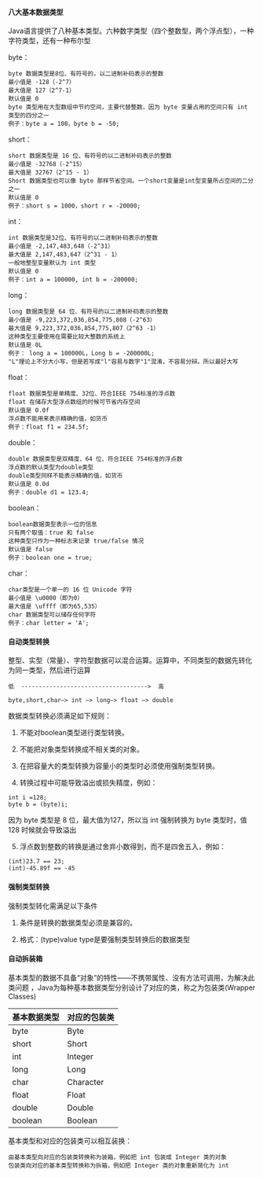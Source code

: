 #### 八大基本数据类型

Java语言提供了八种基本类型。六种数字类型（四个整数型，两个浮点型），一种字符类型，还有一种布尔型

byte：

    byte 数据类型是8位、有符号的，以二进制补码表示的整数
    最小值是 -128（-2^7）
    最大值是 127（2^7-1）
    默认值是 0
    byte 类型用在大型数组中节约空间，主要代替整数，因为 byte 变量占用的空间只有 int 类型的四分之一
    例子：byte a = 100，byte b = -50;

short：

    short 数据类型是 16 位、有符号的以二进制补码表示的整数
    最小值是 -32768（-2^15）
    最大值是 32767（2^15 - 1）
    Short 数据类型也可以像 byte 那样节省空间。一个short变量是int型变量所占空间的二分之一
    默认值是 0
    例子：short s = 1000，short r = -20000;

int：

    int 数据类型是32位、有符号的以二进制补码表示的整数
    最小值是 -2,147,483,648（-2^31）
    最大值是 2,147,483,647（2^31 - 1）
    一般地整型变量默认为 int 类型
    默认值是 0 
    例子：int a = 100000, int b = -200000;

long：

    long 数据类型是 64 位、有符号的以二进制补码表示的整数
    最小值是 -9,223,372,036,854,775,808（-2^63）
    最大值是 9,223,372,036,854,775,807（2^63 -1）
    这种类型主要使用在需要比较大整数的系统上
    默认值是 0L
    例子： long a = 100000L，Long b = -200000L;
    "L"理论上不分大小写，但是若写成"l"容易与数字"1"混淆，不容易分辩。所以最好大写

float：

    float 数据类型是单精度、32位、符合IEEE 754标准的浮点数
    float 在储存大型浮点数组的时候可节省内存空间
    默认值是 0.0f
    浮点数不能用来表示精确的值，如货币
    例子：float f1 = 234.5f;

double：

    double 数据类型是双精度、64 位、符合IEEE 754标准的浮点数
    浮点数的默认类型为double类型
    double类型同样不能表示精确的值，如货币
    默认值是 0.0d
    例子：double d1 = 123.4;

boolean：

    boolean数据类型表示一位的信息
    只有两个取值：true 和 false
    这种类型只作为一种标志来记录 true/false 情况
    默认值是 false
    例子：boolean one = true;

char：

    char类型是一个单一的 16 位 Unicode 字符
    最小值是 \u0000（即为0）
    最大值是 \uffff（即为65,535）
    char 数据类型可以储存任何字符
    例子：char letter = 'A';


#### 自动类型转换

整型、实型（常量）、字符型数据可以混合运算。运算中，不同类型的数据先转化为同一类型，然后进行运算

```
低  ------------------------------------>  高

byte,short,char—> int —> long—> float —> double 
```
数据类型转换必须满足如下规则：

1. 不能对boolean类型进行类型转换。

2. 不能把对象类型转换成不相关类的对象。

3. 在把容量大的类型转换为容量小的类型时必须使用强制类型转换。

4. 转换过程中可能导致溢出或损失精度，例如：

```
int i =128;   
byte b = (byte)i;
```
因为 byte 类型是 8 位，最大值为127，所以当 int 强制转换为 byte 类型时，值 128 时候就会导致溢出

5. 浮点数到整数的转换是通过舍弃小数得到，而不是四舍五入，例如：

```
(int)23.7 == 23;        
(int)-45.89f == -45
```

#### 强制类型转换

强制类型转化需满足以下条件

1. 条件是转换的数据类型必须是兼容的。

2. 格式：(type)value type是要强制类型转换后的数据类型



#### 自动拆装箱

基本类型的数据不具备“对象”的特性——不携带属性、没有方法可调用，为解决此类问题 ，Java为每种基本数据类型分别设计了对应的类，称之为包装类(Wrapper Classes)

| 基本数据类型|对应的包装类|
|-|-|
|byte|Byte|
|short|Short|
|int|Integer|
|long|Long|
|char|Character|
|float|Float|
|double|Double|
|boolean|Boolean|

基本类型和对应的包装类可以相互装换：

    由基本类型向对应的包装类转换称为装箱，例如把 int 包装成 Integer 类的对象
    包装类向对应的基本类型转换称为拆箱，例如把 Integer 类的对象重新简化为 int
